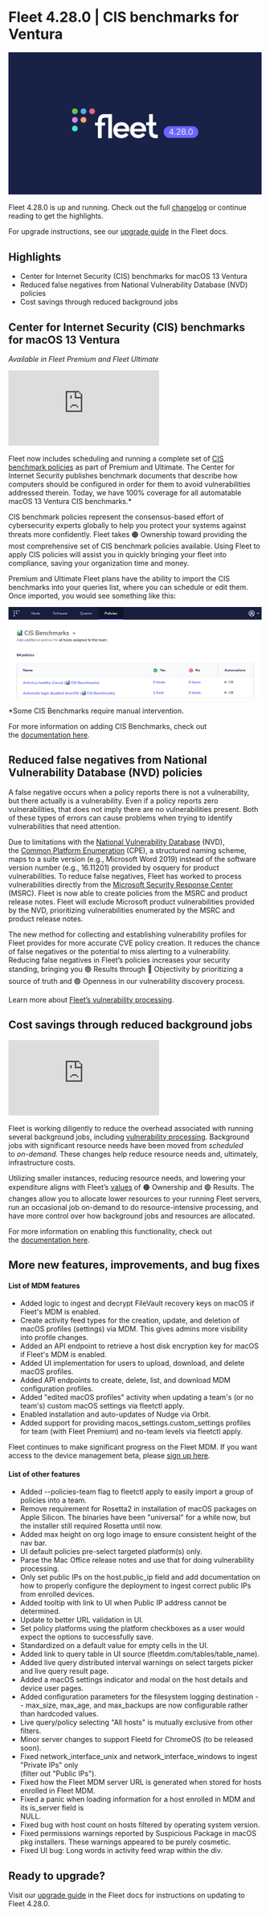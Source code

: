 # Fleet 4.28.0 | CIS benchmarks for Ventura

![Fleet 4.28.0](../website/assets/images/articles/fleet-4.28.0-800x450@2x.png)

Fleet 4.28.0 is up and running. Check out the full [changelog](https://github.com/fleetdm/fleet/releases/tag/fleet-v4.28.0) or continue reading to get the highlights.

For upgrade instructions, see our [upgrade guide](https://fleetdm.com/docs/deploying/upgrading-fleet) in the Fleet docs.

## Highlights

*   Center for Internet Security (CIS) benchmarks for macOS 13 Ventura
*   Reduced false negatives from National Vulnerability Database (NVD) policies
*   Cost savings through reduced background jobs

## Center for Internet Security (CIS) benchmarks for macOS 13 Ventura

_Available in Fleet Premium and Fleet Ultimate_

<div purpose="embedded-content">
    <iframe src="https://www.youtube.com/embed/_uExv-1v4jQ" title="YouTube video player" frameborder="0" allow="accelerometer; autoplay; clipboard-write; encrypted-media; gyroscope; picture-in-picture; web-share" allowfullscreen></iframe>
</div>

Fleet now includes scheduling and running a complete set of [CIS benchmark policies](https://fleetdm.com/docs/using-fleet/cis-benchmarks) as part of Premium and Ultimate. The Center for Internet Security publishes benchmark documents that describe how computers should be configured in order for them to avoid vulnerabilities addressed therein. Today, we have 100% coverage for all automatable macOS 13 Ventura CIS benchmarks.\*

CIS benchmark policies represent the consensus-based effort of cybersecurity experts globally to help you protect your systems against threats more confidently. Fleet takes 🟠 Ownership toward providing the most comprehensive set of CIS benchmark policies available. Using Fleet to apply CIS policies will assist you in quickly bringing your fleet into compliance, saving your organization time and money.

Premium and Ultimate Fleet plans have the ability to import the CIS benchmarks into your queries list, where you can schedule or edit them. Once imported, you would see something like this:

![CIS Benchmarks](../website/assets/images/articles/fleet-4.28.0-cis-benchmarks-497x179@2x.png)

\*Some CIS Benchmarks require manual intervention.

For more information on adding CIS Benchmarks, check out the [documentation here](https://fleetdm.com/docs/using-fleet/cis-benchmarks#how-to-add-cis-benchmarks).

## Reduced false negatives from National Vulnerability Database (NVD) policies

A false negative occurs when a policy reports there is not a vulnerability, but there actually is a vulnerability. Even if a policy reports zero vulnerabilities, that does not imply there are no vulnerabilities present. Both of these types of errors can cause problems when trying to identify vulnerabilities that need attention.

Due to limitations with the [National Vulnerability Database](https://nvd.nist.gov/) (NVD), the [Common Platform Enumeration](https://nvd.nist.gov/products/cpe) (CPE), a structured naming scheme, maps to a suite version (e.g., Microsoft Word 2019) instead of the software version number (e.g., 16.11201) provided by osquery for product vulnerabilities. To reduce false negatives, Fleet has worked to process vulnerabilities directly from the [Microsoft Security Response Center](https://www.microsoft.com/en-us/msrc/) (MSRC). Fleet is now able to create policies from the MSRC and product release notes. Fleet will exclude Microsoft product vulnerabilities provided by the NVD, prioritizing vulnerabilities enumerated by the MSRC and product release notes.

The new method for collecting and establishing vulnerability profiles for Fleet provides for more accurate CVE policy creation. It reduces the chance of false negatives or the potential to miss alerting to a vulnerability. Reducing false negatives in Fleet’s policies increases your security standing, bringing you 🟢 Results through 🔵 Objectivity by prioritizing a source of truth and 🟣 Openness in our vulnerability discovery process.

Learn more about [Fleet’s vulnerability processing](https://fleetdm.com/docs/using-fleet/vulnerability-processing).

## Cost savings through reduced background jobs

<div purpose="embedded-content">
    <iframe src="https://www.youtube.com/embed/7LfrZ7dqQxY" title="YouTube video player" frameborder="0" allow="accelerometer; autoplay; clipboard-write; encrypted-media; gyroscope; picture-in-picture; web-share" allowfullscreen></iframe>
</div>

Fleet is working diligently to reduce the overhead associated with running several background jobs, including [vulnerability processing](https://fleetdm.com/docs/using-fleet/vulnerability-processing). Background jobs with significant resource needs have been moved from _scheduled_ to _on-demand._ These changes help reduce resource needs and, ultimately, infrastructure costs. 

Utilizing smaller instances, reducing resource needs, and lowering your expenditure aligns with Fleet’s [values](https://fleetdm.com/handbook/company#values) of 🟠 Ownership and 🟢 Results. The changes allow you to allocate lower resources to your running Fleet servers, run an occasional job on-demand to do resource-intensive processing, and have more control over how background jobs and resources are allocated. 

For more information on enabling this functionality, check out the [documentation here](https://fleetdm.com/docs/using-fleet/vulnerability-processing#advanced-configuration).

<call-to-action preset="mdm-beta">
</call-to-action>

## More new features, improvements, and bug fixes

#### List of MDM features

*   Added logic to ingest and decrypt FileVault recovery keys on macOS if Fleet's MDM is enabled.
*   Create activity feed types for the creation, update, and deletion of macOS profiles (settings) via MDM. This gives admins more visibility into profile changes.
*   Added an API endpoint to retrieve a host disk encryption key for macOS if Fleet's MDM is enabled.
*   Added UI implementation for users to upload, download, and delete macOS profiles.
*   Added API endpoints to create, delete, list, and download MDM configuration profiles.
*   Added "edited macOS profiles" activity when updating a team's (or no team's) custom macOS settings via fleetctl apply.
*   Enabled installation and auto-updates of Nudge via Orbit.
*   Added support for providing macos\_settings.custom\_settings profiles for team (with Fleet Premium) and no-team levels via fleetctl apply.

Fleet continues to make significant progress on the Fleet MDM. If you want access to the device management beta, please [sign up here](https://fleetdm.com/device-management).

#### List of other features

*   Added --policies-team flag to fleetctl apply to easily import a group of policies into a team.
*   Remove requirement for Rosetta2 in installation of macOS packages on Apple Silicon. The binaries have been "universal" for a while now, but the installer still required Rosetta until now.
*   Added max height on org logo image to ensure consistent height of the nav bar.
*   UI default policies pre-select targeted platform(s) only.
*   Parse the Mac Office release notes and use that for doing vulnerability processing.
*   Only set public IPs on the host.public\_ip field and add documentation on how to properly configure the deployment to ingest correct public IPs from enrolled devices.
*   Added tooltip with link to UI when Public IP address cannot be determined.
*   Update to better URL validation in UI.
*   Set policy platforms using the platform checkboxes as a user would expect the options to successfully save.
*   Standardized on a default value for empty cells in the UI.
*   Added link to query table in UI source (fleetdm.com/tables/table\_name).
*   Added live query distributed interval warnings on select targets picker and live query result page.
*   Added a macOS settings indicator and modal on the host details and device user pages.
*   Added configuration parameters for the filesystem logging destination -- max\_size, max\_age, and max\_backups are now configurable rather than hardcoded values.
*   Live query/policy selecting "All hosts" is mutually exclusive from other filters.
*   Minor server changes to support Fleetd for ChromeOS (to be released soon).
*   Fixed network\_interface\_unix and network\_interface\_windows to ingest "Private IPs" only  
    (filter out "Public IPs").
*   Fixed how the Fleet MDM server URL is generated when stored for hosts enrolled in Fleet MDM.
*   Fixed a panic when loading information for a host enrolled in MDM and its is\_server field is  
    NULL.
*   Fixed bug with host count on hosts filtered by operating system version.
*   Fixed permissions warnings reported by Suspicious Package in macOS pkg installers. These warnings appeared to be purely cosmetic.
*   Fixed UI bug: Long words in activity feed wrap within the div.

## Ready to upgrade?

Visit our [upgrade guide](https://fleetdm.com/docs/deploying/upgrading-fleet) in the Fleet docs for instructions on updating to Fleet 4.28.0.

<meta name="category" value="releases">
<meta name="authorFullName" value="JD Strong">
<meta name="authorGitHubUsername" value="spokanemac">
<meta name="publishedOn" value="2023-02-28">
<meta name="articleTitle" value="Fleet 4.28.0 | CIS benchmarks for Ventura">
<meta name="articleImageUrl" value="../website/assets/images/articles/fleet-4.28.0-800x450@2x.png">